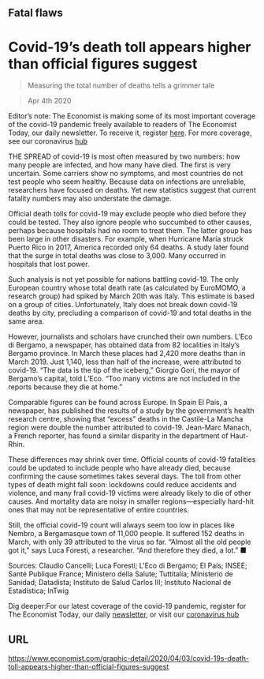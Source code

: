 ## Fatal flaws

# Covid-19’s death toll appears higher than official figures suggest

> Measuring the total number of deaths tells a grimmer tale

> Apr 4th 2020

Editor’s note: The Economist is making some of its most important coverage of the covid-19 pandemic freely available to readers of The Economist Today, our daily newsletter. To receive it, register [here](https://www.economist.com//newslettersignup). For more coverage, see our coronavirus [hub](https://www.economist.com//coronavirus)

THE SPREAD of covid-19 is most often measured by two numbers: how many people are infected, and how many have died. The first is very uncertain. Some carriers show no symptoms, and most countries do not test people who seem healthy. Because data on infections are unreliable, researchers have focused on deaths. Yet new statistics suggest that current fatality numbers may also understate the damage.

Official death tolls for covid-19 may exclude people who died before they could be tested. They also ignore people who succumbed to other causes, perhaps because hospitals had no room to treat them. The latter group has been large in other disasters. For example, when Hurricane Maria struck Puerto Rico in 2017, America recorded only 64 deaths. A study later found that the surge in total deaths was close to 3,000. Many occurred in hospitals that lost power.

Such analysis is not yet possible for nations battling covid-19. The only European country whose total death rate (as calculated by EuroMOMO, a research group) had spiked by March 20th was Italy. This estimate is based on a group of cities. Unfortunately, Italy does not break down covid-19 deaths by city, precluding a comparison of covid-19 and total deaths in the same area.

However, journalists and scholars have crunched their own numbers. L’Eco di Bergamo, a newspaper, has obtained data from 82 localities in Italy’s Bergamo province. In March these places had 2,420 more deaths than in March 2019. Just 1,140, less than half of the increase, were attributed to covid-19. “The data is the tip of the iceberg,” Giorgio Gori, the mayor of Bergamo’s capital, told L’Eco. “Too many victims are not included in the reports because they die at home.”

Comparable figures can be found across Europe. In Spain El País, a newspaper, has published the results of a study by the government’s health research centre, showing that “excess” deaths in the Castile-La Mancha region were double the number attributed to covid-19. Jean-Marc Manach, a French reporter, has found a similar disparity in the department of Haut-Rhin.

These differences may shrink over time. Official counts of covid-19 fatalities could be updated to include people who have already died, because confirming the cause sometimes takes several days. The toll from other types of death might fall soon: lockdowns could reduce accidents and violence, and many frail covid-19 victims were already likely to die of other causes. And mortality data are noisy in smaller regions—especially hard-hit ones that may not be representative of entire countries.

Still, the official covid-19 count will always seem too low in places like Nembro, a Bergamasque town of 11,000 people. It suffered 152 deaths in March, with only 39 attributed to the virus so far. “Almost all the old people got it,” says Luca Foresti, a researcher. “And therefore they died, a lot.” ■

Sources: Claudio Cancelli; Luca Foresti; L'Eco di Bergamo; El País; INSEE; Santé Publique France; Ministero della Salute; Tuttitalia; Ministerio de Sanidad; Datadista; Instituto de Salud Carlos III; Instituto Nacional de Estadística; InTwig

Dig deeper:For our latest coverage of the covid-19 pandemic, register for The Economist Today, our daily [newsletter](https://www.economist.com//newslettersignup), or visit our [coronavirus hub](https://www.economist.com//coronavirus)

## URL

https://www.economist.com/graphic-detail/2020/04/03/covid-19s-death-toll-appears-higher-than-official-figures-suggest
